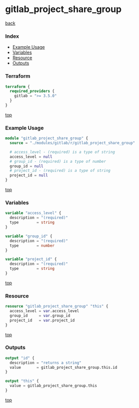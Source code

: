 # gitlab_project_share_group

[back](../gitlab.md)

### Index

- [Example Usage](#example-usage)
- [Variables](#variables)
- [Resource](#resource)
- [Outputs](#outputs)

### Terraform

```terraform
terraform {
  required_providers {
    gitlab = ">= 3.5.0"
  }
}
```

[top](#index)

### Example Usage

```terraform
module "gitlab_project_share_group" {
  source = "./modules/gitlab/r/gitlab_project_share_group"

  # access_level - (required) is a type of string
  access_level = null
  # group_id - (required) is a type of number
  group_id = null
  # project_id - (required) is a type of string
  project_id = null
}
```

[top](#index)

### Variables

```terraform
variable "access_level" {
  description = "(required)"
  type        = string
}

variable "group_id" {
  description = "(required)"
  type        = number
}

variable "project_id" {
  description = "(required)"
  type        = string
}
```

[top](#index)

### Resource

```terraform
resource "gitlab_project_share_group" "this" {
  access_level = var.access_level
  group_id     = var.group_id
  project_id   = var.project_id
}
```

[top](#index)

### Outputs

```terraform
output "id" {
  description = "returns a string"
  value       = gitlab_project_share_group.this.id
}

output "this" {
  value = gitlab_project_share_group.this
}
```

[top](#index)